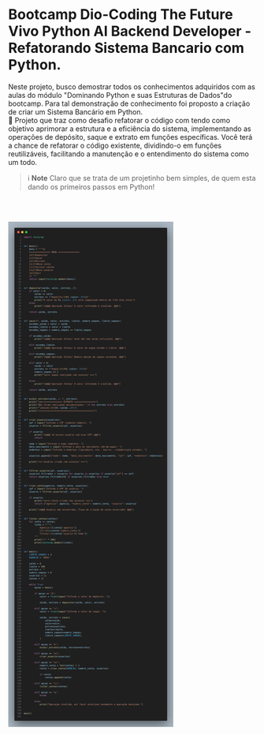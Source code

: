 # Bootcamp Dio-Coding The Future Vivo Python AI Backend Developer - Refatorando Sistema Bancario com Python.
Neste projeto, busco demostrar todos os conhecimentos adquiridos com as aulas do módulo  "Dominando Python e suas Estruturas de Dados"do bootcamp. Para tal demonstração de conhecimento foi proposto a criação de criar um Sistema Bancário em Python.
<br>
🎯 Projeto que traz como desafio refatorar o código com tendo como objetivo aprimorar a estrutura e a eficiência do sistema, implementando as operações de depósito, saque e extrato em funções específicas. Você terá a chance de refatorar o código existente, dividindo-o em funções reutilizáveis, facilitando a manutenção e o entendimento do sistema como um todo.

> ℹ️ **Note** Claro que se trata de um projetinho bem simples, de quem esta dando os primeiros passos em Python!

<br>
<br>

![SistemaBancario](https://github.com/AdrianoProfileAdsCloud/Bootcamp-Coding-The-Future-Vivo-Python-AI-Backend-Developer/blob/main/PRJ-SistemaBancario_V2/sistema-banacrio.png)


